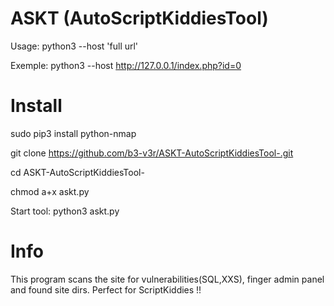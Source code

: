 # ASKT (AutoScriptKiddiesTool)
Usage: python3 --host 'full url'

Exemple: python3 --host http://127.0.0.1/index.php?id=0


# Install

sudo pip3 install python-nmap 

git clone https://github.com/b3-v3r/ASKT-AutoScriptKiddiesTool-.git

cd ASKT-AutoScriptKiddiesTool-

chmod a+x askt.py

Start tool: python3 askt.py

# Info

This program scans the site for vulnerabilities(SQL,XXS), finger admin panel and found site dirs. Perfect for ScriptKiddies !!
